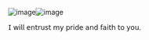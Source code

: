 ![image](https://github.com/user-attachments/assets/39ecbfb5-2842-4e82-82e9-90a880c8c0c9)![image](https://github.com/user-attachments/assets/98341b3b-fd68-41b6-bda4-20d2c4574dc3)



𝖨 𝗐𝗂𝗅𝗅 𝖾𝗇𝗍𝗋𝗎𝗌𝗍 𝗆𝗒 𝗉𝗋𝗂𝖽𝖾 𝖺𝗇𝖽 𝖿𝖺𝗂𝗍𝗁 𝗍𝗈 𝗒𝗈𝗎.
